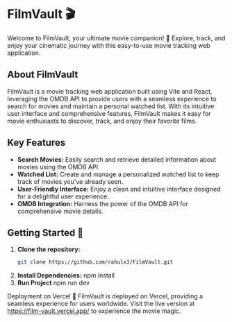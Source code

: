 # FilmVault 🎬

Welcome to FilmVault, your ultimate movie companion! 🍿 Explore, track, and enjoy your cinematic journey with this easy-to-use movie tracking web application.

## About FilmVault

FilmVault is a movie tracking web application built using Vite and React, leveraging the OMDB API to provide users with a seamless experience to search for movies and maintain a personal watched list. With its intuitive user interface and comprehensive features, FilmVault makes it easy for movie enthusiasts to discover, track, and enjoy their favorite films.

## Key Features

- **Search Movies:** Easily search and retrieve detailed information about movies using the OMDB API.
- **Watched List:** Create and manage a personalized watched list to keep track of movies you've already seen.
- **User-Friendly Interface:** Enjoy a clean and intuitive interface designed for a delightful user experience.
- **OMDB Integration:** Harness the power of the OMDB API for comprehensive movie details.

## Getting Started 🚀

1. **Clone the repository:**
   ```bash
   git clone https://github.com/rahulx3/FilmVault.git
2. **Install Dependencies:**
   npm install
3. **Run Project**
   npm run dev

Deployment on Vercel 🚀
FilmVault is deployed on Vercel, providing a seamless experience for users worldwide. Visit the live version at https://film-vault.vercel.app/ to experience the movie magic.
